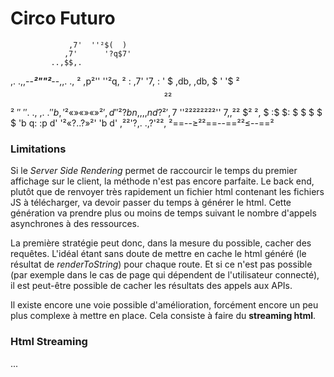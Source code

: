 # Circo Futuro


                 ,7'  ''²$(  )
                ,7'      '?q$7'
             ..,$$,.
   ,.  .,,--***²""²***--,,.  .,
 ²   ,p²''              ''²q,   ²
:  ,7'                      '7,  :
 ' $      ,db,      ,db,      $ '
  '$      ²$$²      ²$$²      $' 
  '$                          $'
   '$.     .,        ,.     .$'
    'b,     '²«»«»«»²'     ,d'
     '²?bn,,          ,,nd?²'
       ,7$ ''²²²²²²²²'' $7,
     ,² ²$              $² ²,
     $  :$              $:  $
     $   $              $   $
     'b  q:            :p  d'
      '²«?$.          .$?»²'
         'b            d'
       ,²²'?,.      .,?'²²,
      ²==--≥²²==--==²²≤--==²

### Limitations

Si le *Server Side Rendering* permet de raccourcir le temps du premier affichage sur le client, la méthode n'est pas encore parfaite.
Le back end, plutôt que de renvoyer très rapidement un fichier html contenant les fichiers JS à télécharger, va devoir passer du temps à générer le html.
Cette génération va prendre plus ou moins de temps suivant le nombre d'appels asynchrones à des ressources.

La première stratégie peut donc, dans la mesure du possible, cacher des requêtes. L'idéal étant sans doute de mettre en cache le html généré (le résultat de *renderToString*) pour chaque route.
Et si ce n'est pas possible (par exemple dans le cas de page qui dépendent de l'utilisateur connecté), il est peut-être possible de cacher les résultats des appels aux APIs.

Il existe encore une voie possible d'amélioration, forcément encore un peu plus complexe à mettre en place. Cela consiste à faire du **streaming html**.

### Html Streaming

...
